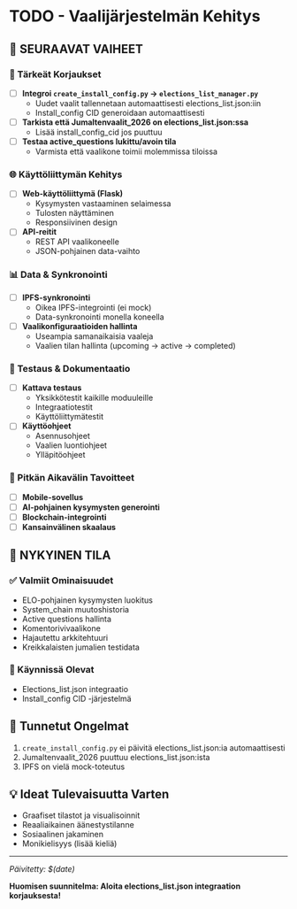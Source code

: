 # TODO - Vaalijärjestelmän Kehitys

## 🚀 SEURAAVAT VAIHEET

### 🔧 Tärkeät Korjaukset
- [ ] **Integroi `create_install_config.py` → `elections_list_manager.py`**
  - Uudet vaalit tallennetaan automaattisesti elections_list.json:iin
  - Install_config CID generoidaan automaattisesti
- [ ] **Tarkista että Jumaltenvaalit_2026 on elections_list.json:ssa**
  - Lisää install_config_cid jos puuttuu
- [ ] **Testaa active_questions lukittu/avoin tila**
  - Varmista että vaalikone toimii molemmissa tiloissa

### 🌐 Käyttöliittymän Kehitys
- [ ] **Web-käyttöliittymä (Flask)**
  - Kysymysten vastaaminen selaimessa
  - Tulosten näyttäminen
  - Responsiivinen design
- [ ] **API-reitit**
  - REST API vaalikoneelle
  - JSON-pohjainen data-vaihto

### 📊 Data & Synkronointi
- [ ] **IPFS-synkronointi**
  - Oikea IPFS-integrointi (ei mock)
  - Data-synkronointi monella koneella
- [ ] **Vaalikonfiguraatioiden hallinta**
  - Useampia samanaikaisia vaaleja
  - Vaalien tilan hallinta (upcoming → active → completed)

### 🧪 Testaus & Dokumentaatio
- [ ] **Kattava testaus**
  - Yksikkötestit kaikille moduuleille
  - Integraatiotestit
  - Käyttöliittymätestit
- [ ] **Käyttöohjeet**
  - Asennusohjeet
  - Vaalien luontiohjeet
  - Ylläpitöohjeet

### 🎯 Pitkän Aikavälin Tavoitteet
- [ ] **Mobile-sovellus**
- [ ] **AI-pohjainen kysymysten generointi**
- [ ] **Blockchain-integrointi**
- [ ] **Kansainvälinen skaalaus**

## 📝 NYKYINEN TILA

### ✅ Valmiit Ominaisuudet
- ELO-pohjainen kysymysten luokitus
- System_chain muutoshistoria
- Active questions hallinta
- Komentorivivaalikone
- Hajautettu arkkitehtuuri
- Kreikkalaisten jumalien testidata

### 🔄 Käynnissä Olevat
- Elections_list.json integraatio
- Install_config CID -järjestelmä

## 🐛 Tunnetut Ongelmat
1. `create_install_config.py` ei päivitä elections_list.json:ia automaattisesti
2. Jumaltenvaalit_2026 puuttuu elections_list.json:ista
3. IPFS on vielä mock-toteutus

## 💡 Ideat Tulevaisuutta Varten
- Graafiset tilastot ja visualisoinnit
- Reaaliaikainen äänestystilanne
- Sosiaalinen jakaminen
- Monikielisyys (lisää kieliä)

---
*Päivitetty: $(date)*

**Huomisen suunnitelma: Aloita elections_list.json integraation korjauksesta!**
